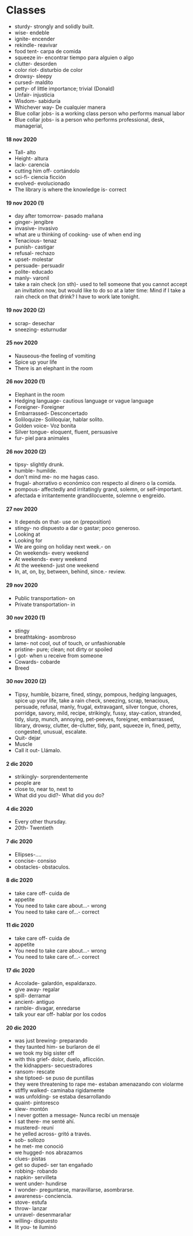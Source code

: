 # Classes

- sturdy- strongly and solidly built.
- wise- endeble
- ignite- encender
- rekindle- reavivar
- food tent- carpa de comida
- squeeze in- encontrar tiempo para alguien o algo
- clutter- desorden
- color riot- disturbio de color
- drowsy- sleepy
- cursed- maldito
- petty- of little importance; trivial (Donald)
- Unfair- injusticia
- Wisdom- sabiduría
- Whichever way- De cualquier manera
- Blue collar jobs- is a working class person who performs manual labor
- Blue collar jobs- is a person who performs professional, desk, managerial,


#### 18 nov 2020

- Tall- alto
- Height- altura
- lack- carencia
- cutting him off- cortándolo
- sci-fi- ciencia ficción
- evolved- evolucionado
- The library is where the knowledge is- correct


#### 19 nov 2020 (1)

- day after tomorrow- pasado mañana
- ginger- jengibre
- invasive- invasivo
- what are u thinking of cooking- use of when end ing
- Tenacious- tenaz
- punish- castigar
- refusal- rechazo
- upset- molestar
- persuade- persuadir
- polite- educado
- manly- varonil
- take a rain check (on sth)- used to tell someone that you cannot accept an invitation now, but would like to do so at a later time: Mind if I take a rain check on that drink? I have to work late tonight.


#### 19 nov 2020 (2)

- scrap- desechar
- sneezing- esturnudar

#### 25 nov 2020

- Nauseous-the feeling of vomiting
- Spice up your life
- There is an elephant in the room

#### 26 nov 2020 (1)

- Elephant in the room
- Hedging language- cautious language or vague language
- Foreigner- Foreigner
- Embarrassed- Desconcertado
- Soliloquize- Soliloquiar, hablar solito.
- Golden voice- Voz bonita
- Silver tongue- eloquent, fluent, persuasive
- fur- piel para animales


#### 26 nov 2020 (2)

- tipsy- slightly drunk.
- humble- humilde.
- don't mind me- no me hagas caso.
- frugal- ahorrativo o económico con respecto al dinero o la comida.
- pompous- affectedly and irritatingly grand, solemn, or self-important.
- afectada e irritantemente grandilocuente, solemne o engreído.


#### 27 nov 2020
- It depends on that- use on (preposition)
- stingy- no dispuesto a dar o gastar; poco generoso.
- Looking at
- Looking for
- We are going on holiday next week.- on
- On weekends- every weekend
- At weekends- every weekend
- At the weekend- just one weekend
- In, at, on, by, between, behind, since.- review.


#### 29 nov 2020
- Public transportation- on
- Private transportation- in


#### 30 nov 2020 (1)
- stingy
- breathtaking- asombroso
- lame- not cool, out of touch, or unfashionable
- pristine- pure; clean; not dirty or spoiled
- I got- when u receive from someone
- Cowards- cobarde
- Breed

#### 30 nov 2020 (2)

- Tipsy, humble, bizarre, fined, stingy, pompous,   hedging languages, spice up your life, take a rain check, sneezing, scrap, tenacious, persuade, refusal, manly, frugal, extravagant, silver tongue, chores, porridge, savory, mild, recipe, strikingly, fussy, stay-cation, stranded, tidy, slurp, munch, annoying, pet-peeves,  foreigner, embarrassed, library, drowsy, clutter, de-clutter, tidy, pant, squeeze in, fined, petty, congested, unusual, escalate.
- Quit- dejar
- Muscle
- Call it out- Llámalo.


#### 2 dic 2020

- strikingly- sorprendentemente
- people are
- close to, near to, next to
- What did you did?- What did you do?


#### 4 dic 2020

- Every other thursday.
- 20th- Twentieth


#### 7 dic 2020

- Ellipses-....
- concise- consiso
- obstacles- obstaculos.

#### 8 dic 2020

- take care off- cuida de
- appetite
- You need to take care about...- wrong
- You need to take care of...- correct


#### 11 dic 2020

- take care off- cuida de
- appetite
- You need to take care about...- wrong
- You need to take care of...- correct

#### 17 dic 2020

- Accolade- galardón, espaldarazo.
- give away- regalar
- spill- derramar
- ancient- antiguo
- ramble- divagar, enredarse
- talk your ear off- hablar por los codos


#### 20 dic 2020

- was just brewing- preparando
- they taunted him- se burlaron de él
- we took my big sister off
- with this grief- dolor, duelo, aflicción.
- the kidnappers- secuestradores
- ransom- rescate
- she tiptoed- se puso de puntillas
- they were threatening to rape me- estaban amenazando con violarme
- stiffly walked- caminaba rigidamente
- was unfolding- se estaba desarrollando
- quaint- pintoresco
- slew- montón
- I never gotten a message- Nunca recibí un mensaje
- I sat there- me senté ahí.
- mustered- reuní
- he yelled across- gritó a través.
- sob- sollozo
- he met- me conoció
- we hugged- nos abrazamos
- clues- pistas
- get so duped- ser tan engañado
- robbing- robando
- napkin- servilleta
- went under- hundirse
- I wonder- preguntarse, maravillarse, asombrarse.
- awareness- conciencia.   
- stove- estufa
- throw- lanzar
- unravel- desenmarañar
- willing- dispuesto
- lit you- te iluminó
